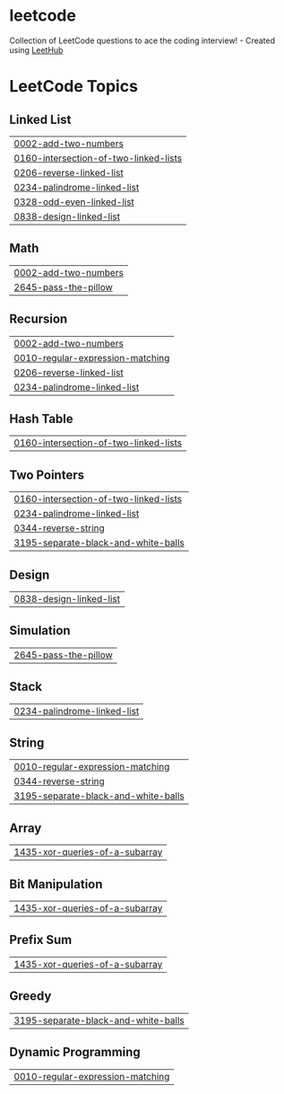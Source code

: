 # leetcode
Collection of LeetCode questions to ace the coding interview! - Created using [LeetHub](https://github.com/QasimWani/LeetHub)

<!---LeetCode Topics Start-->
# LeetCode Topics
## Linked List
|  |
| ------- |
| [0002-add-two-numbers](https://github.com/avanthinaidu/leetcode/tree/master/0002-add-two-numbers) |
| [0160-intersection-of-two-linked-lists](https://github.com/avanthinaidu/leetcode/tree/master/0160-intersection-of-two-linked-lists) |
| [0206-reverse-linked-list](https://github.com/avanthinaidu/leetcode/tree/master/0206-reverse-linked-list) |
| [0234-palindrome-linked-list](https://github.com/avanthinaidu/leetcode/tree/master/0234-palindrome-linked-list) |
| [0328-odd-even-linked-list](https://github.com/avanthinaidu/leetcode/tree/master/0328-odd-even-linked-list) |
| [0838-design-linked-list](https://github.com/avanthinaidu/leetcode/tree/master/0838-design-linked-list) |
## Math
|  |
| ------- |
| [0002-add-two-numbers](https://github.com/avanthinaidu/leetcode/tree/master/0002-add-two-numbers) |
| [2645-pass-the-pillow](https://github.com/avanthinaidu/leetcode/tree/master/2645-pass-the-pillow) |
## Recursion
|  |
| ------- |
| [0002-add-two-numbers](https://github.com/avanthinaidu/leetcode/tree/master/0002-add-two-numbers) |
| [0010-regular-expression-matching](https://github.com/avanthinaidu/leetcode/tree/master/0010-regular-expression-matching) |
| [0206-reverse-linked-list](https://github.com/avanthinaidu/leetcode/tree/master/0206-reverse-linked-list) |
| [0234-palindrome-linked-list](https://github.com/avanthinaidu/leetcode/tree/master/0234-palindrome-linked-list) |
## Hash Table
|  |
| ------- |
| [0160-intersection-of-two-linked-lists](https://github.com/avanthinaidu/leetcode/tree/master/0160-intersection-of-two-linked-lists) |
## Two Pointers
|  |
| ------- |
| [0160-intersection-of-two-linked-lists](https://github.com/avanthinaidu/leetcode/tree/master/0160-intersection-of-two-linked-lists) |
| [0234-palindrome-linked-list](https://github.com/avanthinaidu/leetcode/tree/master/0234-palindrome-linked-list) |
| [0344-reverse-string](https://github.com/avanthinaidu/leetcode/tree/master/0344-reverse-string) |
| [3195-separate-black-and-white-balls](https://github.com/avanthinaidu/leetcode/tree/master/3195-separate-black-and-white-balls) |
## Design
|  |
| ------- |
| [0838-design-linked-list](https://github.com/avanthinaidu/leetcode/tree/master/0838-design-linked-list) |
## Simulation
|  |
| ------- |
| [2645-pass-the-pillow](https://github.com/avanthinaidu/leetcode/tree/master/2645-pass-the-pillow) |
## Stack
|  |
| ------- |
| [0234-palindrome-linked-list](https://github.com/avanthinaidu/leetcode/tree/master/0234-palindrome-linked-list) |
## String
|  |
| ------- |
| [0010-regular-expression-matching](https://github.com/avanthinaidu/leetcode/tree/master/0010-regular-expression-matching) |
| [0344-reverse-string](https://github.com/avanthinaidu/leetcode/tree/master/0344-reverse-string) |
| [3195-separate-black-and-white-balls](https://github.com/avanthinaidu/leetcode/tree/master/3195-separate-black-and-white-balls) |
## Array
|  |
| ------- |
| [1435-xor-queries-of-a-subarray](https://github.com/avanthinaidu/leetcode/tree/master/1435-xor-queries-of-a-subarray) |
## Bit Manipulation
|  |
| ------- |
| [1435-xor-queries-of-a-subarray](https://github.com/avanthinaidu/leetcode/tree/master/1435-xor-queries-of-a-subarray) |
## Prefix Sum
|  |
| ------- |
| [1435-xor-queries-of-a-subarray](https://github.com/avanthinaidu/leetcode/tree/master/1435-xor-queries-of-a-subarray) |
## Greedy
|  |
| ------- |
| [3195-separate-black-and-white-balls](https://github.com/avanthinaidu/leetcode/tree/master/3195-separate-black-and-white-balls) |
## Dynamic Programming
|  |
| ------- |
| [0010-regular-expression-matching](https://github.com/avanthinaidu/leetcode/tree/master/0010-regular-expression-matching) |
<!---LeetCode Topics End-->